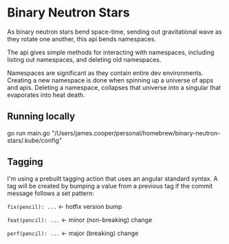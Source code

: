 # Binary Neutron Stars
As binary neutron stars bend space-time, sending out gravitational wave as they rotate one another, this api bends namespaces.

The api gives simple methods for interacting with namespaces, including listing out namespaces, and deleting old namespaces.

Namespaces are significant as they contain entire dev environments. Creating a new namespace is done when spinning up a universe of apps and apis. Deleting a namespace, collapses that universe into a singular that evaporates into heat death.

## Running locally
go run main.go "/Users/james.cooper/personal/homebrew/binary-neutron-stars/.kube/config"

## Tagging
I'm using a prebuilt tagging action that uses an angular standard syntax. A tag will be created by bumping a value from a previous tag if the commit message follows a set pattern:

`fix(pencil): ...` <- hotfix version bump

`feat(pencil): ...` <- minor (non-breaking) change

`perf(pencil): ...` <- major (breaking) change
